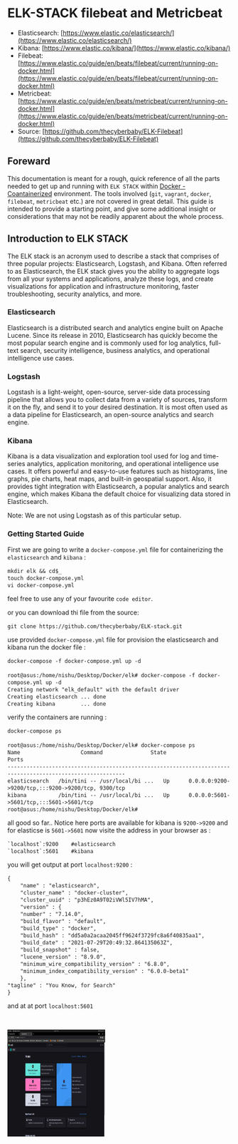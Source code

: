 # ELK-STACK filebeat and Metricbeat

- Elasticsearch: [https://www.elastic.co/elasticsearch/](https://www.elastic.co/elasticsearch/)
- Kibana: [https://www.elastic.co/kibana/](https://www.elastic.co/kibana/)
- Filebeat: [https://www.elastic.co/guide/en/beats/filebeat/current/running-on-docker.html](https://www.elastic.co/guide/en/beats/filebeat/current/running-on-docker.html)
- Metricbeat: [https://www.elastic.co/guide/en/beats/metricbeat/current/running-on-docker.html](https://www.elastic.co/guide/en/beats/metricbeat/current/running-on-docker.html)
- Source: [https://github.com/thecyberbaby/ELK-Filebeat](https://github.com/thecyberbaby/ELK-Filebeat)

## Foreward

This documentation is meant for a rough, quick reference of all the parts needed to get up and running with
`ELK STACK` within [Docker - Coantainerized](https://www.docker.com/) environment.
The tools involved (`git`, `vagrant`, `docker`, `filebeat`, `metricbeat` etc.) are not covered in great detail.
This guide is intended to provide a starting point, and give some additional insight or considerations that may not be readily apparent about the whole process.

## Introduction to ELK STACK

The ELK stack is an acronym used to describe a stack that comprises of three popular projects: Elasticsearch, Logstash, and Kibana.
Often referred to as Elasticsearch, the ELK stack gives you the ability to aggregate logs from all your systems and applications, analyze these logs, and create visualizations for application and infrastructure monitoring, faster troubleshooting, security analytics, and more.

### Elasticsearch

Elasticsearch is a distributed search and analytics engine built on Apache Lucene. Since its release in 2010, Elasticsearch has quickly become the most popular search engine and is commonly used
for log analytics, full-text search, security intelligence, business analytics, and operational intelligence use cases.

### Logstash

Logstash is a light-weight, open-source, server-side data processing pipeline that allows you to collect data from a variety of sources, transform it on the fly, and send it to your desired destination.
It is most often used as a data pipeline for Elasticsearch, an open-source analytics and search engine.

### Kibana

Kibana is a data visualization and exploration tool used for log and time-series analytics, application monitoring, and operational intelligence use cases. It offers powerful and easy-to-use features such as histograms, line graphs,
pie charts, heat maps, and built-in geospatial support. Also, it provides tight integration with Elasticsearch, a popular analytics and search engine, which makes Kibana the default choice for visualizing data stored in Elasticsearch.

Note: We are not using Logstash as of this particular setup.

### Getting Started Guide

First we are going to write a `docker-compose.yml` file for containerizing the `elasticsearch` and `kibana` :

    mkdir elk && cd$_
    touch docker-compose.yml
    vi docker-compose.yml

feel free to use any of your favourite `code editor`.

or you can download thi file from the source:

    git clone https://github.com/thecyberbaby/ELK-stack.git

use provided `docker-compose.yml` file for provision the elasticsearch and kibana
run the docker file  :

	
	docker-compose -f docker-compose.yml up -d

	root@asus:/home/nishu/Desktop/Docker/elk# docker-compose -f docker-compose.yml up -d
	Creating network "elk_default" with the default driver
	Creating elasticsearch ... done
	Creating kibana        ... done

verify the containers are running :

	docker-compose ps

	root@asus:/home/nishu/Desktop/Docker/elk# docker-compose ps
    Name                   Command               State                         Ports                       
	-----------------------------------------------------------------------------------------------------------
	elasticsearch   /bin/tini -- /usr/local/bi ...   Up      0.0.0.0:9200->9200/tcp,:::9200->9200/tcp, 9300/tcp
	kibana          /bin/tini -- /usr/local/bi ...   Up      0.0.0.0:5601->5601/tcp,:::5601->5601/tcp          
	root@asus:/home/nishu/Desktop/Docker/elk# 

all good so far.. Notice here ports are available for kibana is `9200->9200` and for elasticse is `5601->5601`
 now visite the address in your browser as :


	`localhost`:9200 	#elasticsearch
	`localhost`:5601 	#kibana


you will get output at port `localhost:9200`  :


	{
		"name" : "elasticsearch",
		"cluster_name" : "docker-cluster",
		"cluster_uuid" : "p3hEz0A9T02iVWl5IV7hMA",
		"version" : {
	    "number" : "7.14.0",
	    "build_flavor" : "default",
	    "build_type" : "docker",
	    "build_hash" : "dd5a0a2acaa2045ff9624f3729fc8a6f40835aa1",
	    "build_date" : "2021-07-29T20:49:32.864135063Z",
	    "build_snapshot" : false,
	    "lucene_version" : "8.9.0",
	    "minimum_wire_compatibility_version" : "6.8.0",
	    "minimum_index_compatibility_version" : "6.0.0-beta1"
	    },
	"tagline" : "You Know, for Search"
	}


and at at port `localhost:5601`

<br/>
<p>
    <img src="snaps/snapKibana.png" width="220" height="240" />
</p>

